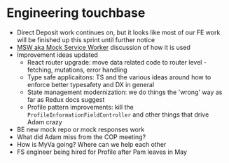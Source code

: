 # Engineering touchbase

- Direct Deposit work continues on, but it looks like most of our FE work will be finished up this sprint until further notice
- [MSW aka Mock Service Worker](https://mswjs.io/) discussion of how it is used
- Improvement ideas updated
  - React router upgrade: move data related code to router level - fetching, mutations, error handling
  - Type safe applicaitons: TS and the various ideas around how to enforce better typesafety and DX in general
  - State management modernization: we do things the 'wrong' way as far as Redux docs suggest
  - Profile pattern improvements: kill the `ProfileInformationFieldController` and other things that drive Adam crazy
- BE new mock repo or mock responses work
- What did Adam miss from the COP meeting?
- How is MyVa going? Where can we help each other
- FS engineer being hired for Profile after Pam leaves in May 
